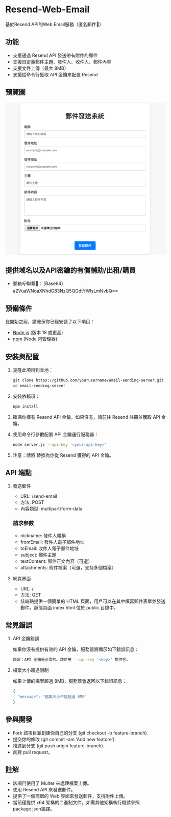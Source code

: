 # Resend-Web-Email
基於Resend API的Web Email服務（匿名郵件📧）

## 功能

- 支援通過 Resend API 發送帶有附件的郵件
- 支援自定義郵件主題、發件人、收件人、郵件內容
- 支援文件上傳（最大 8MB）
- 支援從命令行獲取 API 金鑰來配置 Resend

## 預覽圖

![这是图片](/preview/preview.png "預覽圖")

## 提供域名以及API密鑰的有償輔助/出租/購買

- 郵箱📪聯繫🫦：（Base64）a2VuaWNoaXNhdG83NzQ5QGdtYWlsLmNvbQ==

## 預備條件

在開始之前，請確保你已經安裝了以下項目：

- [Node.js](https://nodejs.org/) (版本 18 或更高)
- [npm](https://www.npmjs.com/) (Node 包管理器)

## 安裝與配置

1. 克隆此項目到本地：

   ```bash
   git clone https://github.com/yourusername/email-sending-server.git
   cd email-sending-server
2. 安裝依賴項：

   ```bash
   npm install

3. 確保你擁有 Resend API 金鑰。如果沒有，請前往 Resend 註冊並獲取 API 金鑰。
4. 使用命令行參數配置 API 金鑰運行服務器：

   ```bash
   node server.js --api-key '<your-api-key>'
5. 注意：請將 <your-api-key> 替換為你從 Resend 獲得的 API 金鑰。

## API 端點

1. 發送郵件

   - URL: /send-email
   - 方法: POST
   - 內容類型: multipart/form-data
   
   ### 請求參數
   - nickname: 發件人暱稱
   - fromEmail: 發件人電子郵件地址
   - toEmail: 收件人電子郵件地址
   - subject: 郵件主題
   - textContent: 郵件正文內容（可選）
   - attachments: 附件檔案（可選，支持多個檔案）

2. 網頁界面
   
   - URL: /
   - 方法: GET
   - 該端點提供一個簡單的 HTML 頁面，用戶可以在其中填寫郵件表單並發送郵件。靜態頁面 index.html 位於 public 目錄中。

## 常見錯誤

1. API 金鑰錯誤

   如果你沒有提供有效的 API 金鑰，服務器將顯示如下錯誤訊息：

   ```bash
   錯誤：API 金鑰是必需的。請使用 --api-key '<key>' 提供它。

2. 檔案大小超過限制

   如果上傳的檔案超過 8MB，服務器會返回以下錯誤訊息：

   ```bash
   {
     "message": "檔案大小不能超過 8MB"
   }


## 參與開發

- Fork 該項目並創建你自己的分支 (git checkout -b feature-branch).
- 提交你的修改 (git commit -am 'Add new feature').
- 推送到分支 (git push origin feature-branch).
- 創建 pull request。

## 註解

- 該項目使用了 Multer 來處理檔案上傳。
- 使用 Resend API 來發送郵件。
- 提供了一個簡單的 Web 界面來發送郵件，支持附件上傳。
- 當前僅提供 x64 架構的二進制文件，如需其他架構執行檔請參照package.json編譯。
